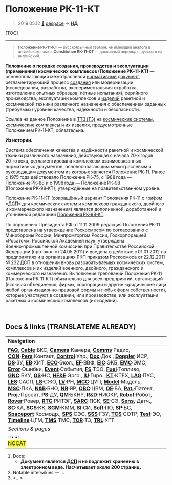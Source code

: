 # Положение РК-11-КТ
> 2019.05.12 [🚀](../index/index.md) [despace](index.md) → **[НД](doc.md#НД)**

[TOC]

---

> <small>**Положение РК‑11‑КТ** — русскоязычный термин, не имеющий аналога в английском языке. **Constitution RK-11-KT** — дословный перевод с русского на английский.</small>

**Положение о порядке создания, производства и эксплуатации (применения) космических комплексов (Положение РК‑11‑КТ)** — основополагающий межотраслевой [нормативный документ](doc.md#НД), регламентирующий процесс [создания](rnd.md) или модернизации (исследования, разработка, экспериментальная отработка, изготовление опытных образцов, лётные испытания), серийного производства, эксплуатации комплексов и [изделий](unit.md) ракетной и космической техники различного назначения с обеспечением заданных (требуемых) уровней качества, надёжности и безопасности.

Ссылка на данное Положение в [ТТЗ (ТЗ)](tor.md) на [космические системы, космические комплексы](scs.md) и их изделия, предусмотренные Положением РК‑11‑КТ, обязательна.

**Из истории.**

Система обеспечения качества и надёжности ракетной и космической техники различного назначения, действующая с начала 70‑х годов 20‑го века, регламентирована комплексом взаимосвязанных нормативных документов, основополагающим межотраслевым и руководящим документом из которых является Положение РК‑11. Ранее с 1975 года действовало Положение РК‑75, с 1988 года — Положение РК‑88 и с 1998 года — Положение РК‑98 (Положение РК‑98‑КТ), утверждённые на правительственном уровне.

Положение РК‑11‑КТ (сокращённый вариант Положения РК‑11 с грифом «[ДСП](confident.md)» для космических систем и комплексов гражданского, двойного и коммерческого назначения) является дополненной, доработанной и уточнённой редакцией [Положения РК‑98‑КТ](const_rk98.md).

По поручению Президента РФ от 11.11.2009 редакция Положения РК‑11 представлена на утверждение [Роскосмосом](zz_roskosmos.md) по согласованию с Минобороны России, Минпромторгом России, Госкорпорацией «Росатом», Российской Академией наук, утверждена Военно‑промышленной комиссией при Правительстве Российской Федерации (протокол от 24.05.2011) и введена в действие с 01.01.2012 на предприятиях и в организациях РКП приказом Роскосмоса от 22.12.2011 № 232 ДСП в отношении вновь разрабатываемых космических систем, комплексов и их изделий военного, двойного, гражданского и коммерческого назначения. Выполнение требований Положения РК‑11 (Положения РК‑11‑КТ) обязательно для всех предприятий, организаций (включая объединения, фирмы, корпорации и другие юридические лица любой организационно‑правовой формы и любых форм собственности), которые участвуют в создании, или производстве, или эксплуатации ракетных и космических комплексов (их изделий).



<p style="page-break-after:always"> </p>

## Docs & links (TRANSLATEME ALREADY)
|Navigation|
|:--|
|**[FAQ](faq.md)**, **[Cable](cable.md)**·БКС, **[Camera](cam.md)**·Камера, **[Comms](comms.md)**·Радио, **[CON](contact.md)·[Pers](person.md)**·Контакт, **[Control](control.md)**·Упр., **[Doc](doc.md)**·Док., **[Doppler](doppler.md)**·ИСР, **[DS](ds.md)**·ЗУ, **[EB](eb.md)**·ХИТ, **[ECO](ecology.md)**·Экол., **[EF](ef.md)**·ВВФ, **[ElC](elc.md)**·ЭКБ, **[EMC](emc.md)**·ЭМС, **[Error](error.md)**·Ошибки, **[Event](event.md)**·События, **[FS](fs.md)**·ТЭО, **[Fuel](fuel.md)**·Топливо, **[GNC](gnc.md)**·БКУ, **[GS](scs.md)**·НС, **[HF&E](hfe.md)**·Эрго., **[IU](iu.md)**·Гиро., **[KT](kt.md)**·КТЕХ, **[LAG](lag.md)**·ПУC, **[LES](les.md)**·САСП, **[LS](ls.md)**·СЖО, **[LV](lv.md)**·РН, **[MCC](mcc.md)**·ЦУП, **[Model](model.md)**·Модель, **[MSC](sc.md)**·ПКА, **[N&B](nnb.md)**·БНО, **[NR](nr.md)**·ЯР, **[OBC](obc.md)**·ЦВМ, **[OE](oe.md)**·БА, **[Pat.](патент.md)**·Патент, **[Proj.](project.md)**·Проект, **[PS](ps.md)**·ДУ, **[QM](qm.md)**·БКНР, **[R&D](rnd.md)**·НИОКР, **[Robot](robotics.md)**·Робот, **[Rover](rover.md)**·Ровер, **[RTG](rtg.md)**·РИТЭГ, **[SARC](sarc.md)**·ПСК, **[SE](se.md)**·СЭ, **[Sens.](sensor.md)**·Датч., **[SC](sc.md)**·КА, **[SCS](scs.md)**·КК, **[SGM](sgm.md)**·КММ, **[SI](si.md)**·СИ, **[Soft](soft.md)**·ПО, **[SP](sp.md)**·БС, **[Spaceport](spaceport.md)**·Космодр., **[SPS](sps.md)**·СЭС, **[SSS](sss.md)**·ГЗУ, **[TCS](tcs.md)**·СОТР, **[Test](test.md)**·ЭО, **[Timeline](timeline.md)**·ЦГМ, **[TMS](tms.md)**·ТМС, **[TOR](tor.md)**·ТЗ, **[TRL](trl.md)**·УГТ|
|*Sections & pages*|
|**··• [](.md) •··**<br> <mark>NOCAT</mark>|

   1. Docs:
      - **Документ является [ДСП](confident.md) и не подлежит хранению в электронном виде. Насчитывает около 200 страниц.**
   1. Notable interwikies — …
   1. <…>
